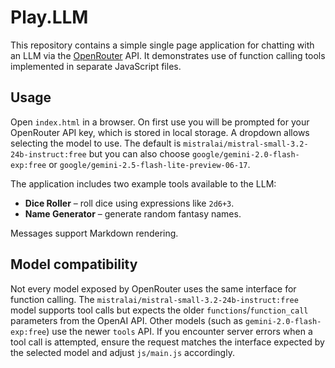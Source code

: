 # Play.LLM

This repository contains a simple single page application for chatting with an LLM via the [OpenRouter](https://openrouter.ai) API. It demonstrates use of function calling tools implemented in separate JavaScript files.

## Usage

Open `index.html` in a browser. On first use you will be prompted for your OpenRouter API key, which is stored in local storage. A dropdown allows selecting the model to use. The default is `mistralai/mistral-small-3.2-24b-instruct:free` but you can also choose `google/gemini-2.0-flash-exp:free` or `google/gemini-2.5-flash-lite-preview-06-17`.

The application includes two example tools available to the LLM:

- **Dice Roller** – roll dice using expressions like `2d6+3`.
- **Name Generator** – generate random fantasy names.

Messages support Markdown rendering.

## Model compatibility

Not every model exposed by OpenRouter uses the same interface for function
calling. The `mistralai/mistral-small-3.2-24b-instruct:free` model supports
tool calls but expects the older `functions`/`function_call` parameters from the
OpenAI API. Other models (such as `gemini-2.0-flash-exp:free`) use the newer
`tools` API. If you encounter server errors when a tool call is attempted,
ensure the request matches the interface expected by the selected model and
adjust `js/main.js` accordingly.
